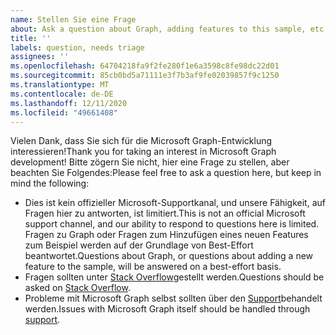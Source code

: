 ```yaml
---
name: Stellen Sie eine Frage
about: Ask a question about Graph, adding features to this sample, etc.
title: ''
labels: question, needs triage
assignees: ''
ms.openlocfilehash: 64704218fa9f2fe280f1e6a3598c8fe98dc22d01
ms.sourcegitcommit: 85cb0bd5a71111e3f7b3af9fe02039857f9c1250
ms.translationtype: MT
ms.contentlocale: de-DE
ms.lasthandoff: 12/11/2020
ms.locfileid: "49661408"
---
```

<span data-ttu-id="e0411-102">Vielen Dank, dass Sie sich für die Microsoft Graph-Entwicklung interessieren!</span><span class="sxs-lookup"><span data-stu-id="e0411-102">Thank you for taking an interest in Microsoft Graph development!</span></span> <span data-ttu-id="e0411-103">Bitte zögern Sie nicht, hier eine Frage zu stellen, aber beachten Sie Folgendes:</span><span class="sxs-lookup"><span data-stu-id="e0411-103">Please feel free to ask a question here, but keep in mind the following:</span></span>

- <span data-ttu-id="e0411-104">Dies ist kein offizieller Microsoft-Supportkanal, und unsere Fähigkeit, auf Fragen hier zu antworten, ist limitiert.</span><span class="sxs-lookup"><span data-stu-id="e0411-104">This is not an official Microsoft support channel, and our ability to respond to questions here is limited.</span></span> <span data-ttu-id="e0411-105">Fragen zu Graph oder Fragen zum Hinzufügen eines neuen Features zum Beispiel werden auf der Grundlage von Best-Effort beantwortet.</span><span class="sxs-lookup"><span data-stu-id="e0411-105">Questions about Graph, or questions about adding a new feature to the sample, will be answered on a best-effort basis.</span></span>
- <span data-ttu-id="e0411-106">Fragen sollten unter [Stack Overflow](https://stackoverflow.com/questions/tagged/microsoft-graph)gestellt werden.</span><span class="sxs-lookup"><span data-stu-id="e0411-106">Questions should be asked on [Stack Overflow](https://stackoverflow.com/questions/tagged/microsoft-graph).</span></span>
- <span data-ttu-id="e0411-107">Probleme mit Microsoft Graph selbst sollten über den [Support](https://developer.microsoft.com/graph/support)behandelt werden.</span><span class="sxs-lookup"><span data-stu-id="e0411-107">Issues with Microsoft Graph itself should be handled through [support](https://developer.microsoft.com/graph/support).</span></span>
